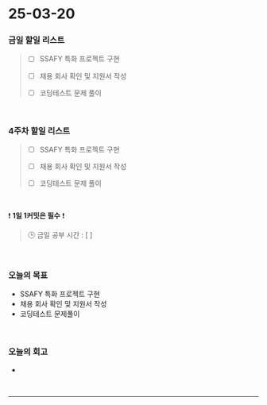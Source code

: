 # 25-03-20

### 금일 할일 리스트

> - [ ] SSAFY 특화 프로젝트 구현
>
> - [ ] 채용 회사 확인 및 지원서 작성
>
> - [ ] 코딩테스트 문제 풀이

<br/>

### 4주차 할일 리스트

> - [ ] SSAFY 특화 프로젝트 구현
>
> - [ ] 채용 회사 확인 및 지원서 작성
>
> - [ ] 코딩테스트 문제 풀이

<br/>

❗ **1일 1커밋은 필수** ❗

> 🕒 금일 공부 시간 : [  ]

<br/>

### 오늘의 목표
- SSAFY 특화 프로젝트 구현
- 채용 회사 확인 및 지원서 작성
- 코딩테스트 문제풀이

<br>

### 오늘의 회고
- 

<br/>

---
